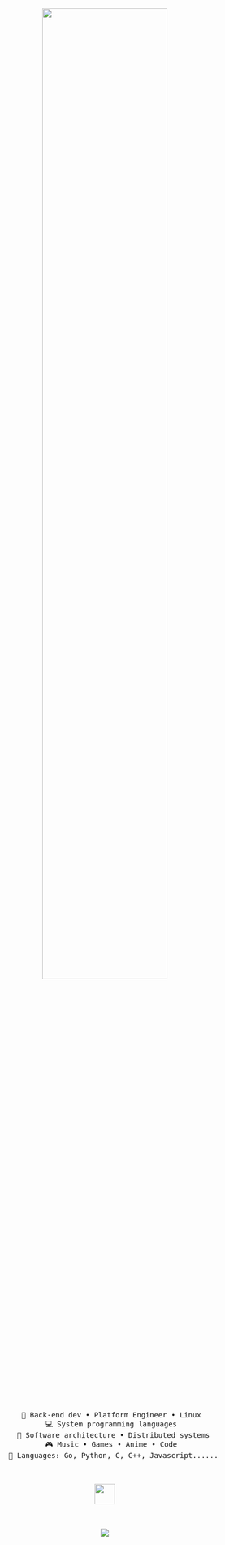 <div align="center">
<img src="https://readme-typing-svg.demolab.com?font=Inconsolata&weight=500&size=50&duration=4000&pause=300&color=A7A459&center=true&vCenter=true&multiline=true&repeat=false&random=false&width=1300&height=140&lines=Hello;I'm+Erick%2C+a+tech+enthusiast+%E2%9C%A9" width="70%" />
<br><br>
<pre>
    💼 Back-end dev • Platform Engineer • Linux 
    💻 System programming languages 
    📖 Software architecture • Distributed systems
    🎮 Music • Games • Anime • Code 
    🐾 Languages: Go, Python, C, C++, Javascript......
</pre>
<br><br>
<img src="https://media2.giphy.com/media/v1.Y2lkPTc5MGI3NjExenh6eDN1OWE3dmFsN2EydHdvNHpxOTc3Z3lubXplMjY5MTlzY2xvNCZlcD12MV9pbnRlcm5hbF9naWZfYnlfaWQmY3Q9Zw/jOZt5tdGYxzz0H6Nfi/giphy.gif" height="40" />
<br><br><br>
    
[![](https://img.shields.io/badge/linkedin-0a66c2)](https://www.linkedin.com/in/erick-jillo-9aaa08271/)
</div>
